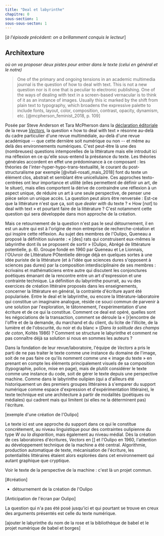 ```yaml
---
title: "Deal et labyrinthe"
chapitre: 0
sous-section: 1
sous-sous-secton: 1
---
```


[*à l'épisode précédent: on a brillamment conquis le lecteur*]

## Architexture
*où on va proposer deux pistes pour entrer dans le texte (celui en général et le notre)*

>One of the primary and ongoing tensions in an academic multimedia journal is the question of how to deal with text. This is not a new question nor is it one that is peculiar to electronic publishing. One of the ways of dealing with text in a screen-based vernacular is to think of it as an instance of images. Usually this ic marked by the shift from plain text to typography, which broadens the expressive palette to include fonts, layout, color, composition, contrast, opacity, dynamism, etc. [@mcpherson_feminist_2018, p. 109] 

Posée par Steve Anderson et Tara McPherson dans la [déclaration éditoriale](http://vectors.usc.edu/journal/index.php?page=EditorialStatement) de la revue [*Vectors*](http://vectors.usc.edu/journal/index.php?page=Introduction), la question « how to deal with text » résonne au-delà du cadre particulier d'une revue multimédiale, au-delà d'une revue académique -- que cette dernière soit numérique ou non -- et même au delà des environnements numériques. C'est peut-être là une des (nombreuses) questions intemporelles de la littérature mais elle introduit ici ma réflexion en ce qu'elle sous-entend la préséance du texte. Les théories générales accordent en effet une prédominance à ce composant : les théories de l'inter-hyper-hypo-trans-textualité, le courant du post-structuralisme par exemple [@vitali-rosati_mais_2018] font du texte un élément clos, abstrait et semblant être unicellulaire. Ces approches texto-centrées ont leur importance et utilité (elles permettent de définir un art, de le situer), mais elles comportent la dérive de contraindre une réflexion à un aspect unique, de réduire un art à une seule perspective, de penser une pièce selon un unique accès. La question peut alors être renversée : Est-ce que la littérature n'est que ça, soit que *dealer with* du texte ? « How [*not*] to deal with text » et pourtant faire de la littérature ? C'est notamment cette question qui sera développée dans mon approche de la création. 

Mais ce retournement de la question n'est pas le seul détournement, il en est un autre qui est à l'origine de mon entreprise de recherche-création et qui inspire cette réflexion. Au sujet des membres de l'Oulipo, Queneau a proposé la définition suivante : « [des] rats qui construisent eux-mêmes le labyrinthe dont ils se proposent de sortir » (Oulipo, Abrégé de littérature potentielle, p. 6). Groupe fondé en 1960 par Queneau et Le Lionnais, l'OUvroir de LIttérature POtentielle déroge déjà en quelques sortes à une idée puriste de la littérature (et à l'idée que sciences dures s'opposent à sciences pas dures) par la composition interdisciplinaire de ses membres : écrivains et mathématiciens entre autre qui discutent les conjonctures poétiques émanant de la rencontre entre un art d'expression et une contrainte technique. La définition du labyrinthe pourrait, au vu des exercices de création littéraire proposés dans les enseignements, concerner la littérature en général, la contrainte d'écriture ayant été popularisée. Entre le deal et le labyrinthe, ou encore la littérature-laboratoire qui constitue un imaginaire analogue, réside ce souci commun de parvenir à une solution par l'exploration, le tâtonnement, l'expérimentation d'une écriture et de ce qui la constitue. Comment ce deal est opéré, quelles sont les négociations de la transaction, comment se déroule la « [r]encontre de l'offre et de la demande, du marchand et du client, du licite de l'illicite, de la lumière et de l'obscurité, du noir et du blanc » (*Dans la solitude des champs de coton*, Koltès 1986) ? Comment se structure le labyrinthe et comment ne pas connaître déjà sa solution si nous en sommes les auteurs ? 

Dans la fondation de leur revue/laboratoire, l'équipe de *Vectors* a pris le parti de ne pas traiter le texte comme une instance du domaine de l'image, soit de ne pas faire ce qu'ils nomment comme une « image du texte » en prenant en compte les éléments principalement visuels de sa composition (typographie, police, mise en page), mais de plutôt considérer le texte comme une instance du code, soit de gérer le texte depuis une perspective machine. Comme dans le labyrinthe oulipien (qui a d'ailleurs été historiquement un des premiers groupes littéraires à s'emparer du support numérique comme espace d'expression et d'expérimentation littéraire), le texte technique est une architecture à partir de modalités (poétiques ou médiales) qui cadrent mais qui limitent (si elles ne la déterminent pas) l'écriture. 

[exemple d'une création de l'Oulipo]

Le texte ici est une approche du support dans ce qui le constitue concrètement, au niveau linguistique pour des contraintes oulipienne du type *W ou la disparition*, mais également au niveau médial. Dès la création de ces laboratoires d'écritures, *Vectors* en [] et l'Oulipo en 1960, l'attention au développement technique de la machine a été central. Algorithmie, production automatique de texte, mécanisation de l'écriture, les potentialités littéraires étaient alors explorées dans cet environnement qui autant graphique que cryptique.

Voir le texte de la perspective de la machine : c'est là un projet commun. 

[#création]
- détournement de la création de l'Oulipo 

[Anticipation de l'écran par Oulipo] 

La question qui n'a pas été posé jusqu'ici et qui pourtant se trouve en creux des arguments présentés est celle du texte numérique. 

[ajouter le labyrinthe du nom de la rose et la bibliothèque de babel et le projet numérique de babel et borges]






